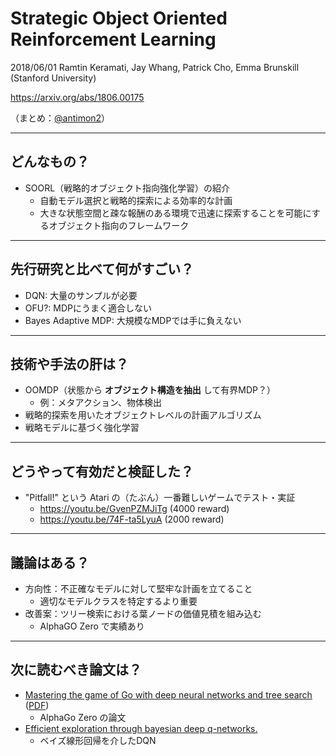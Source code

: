 Strategic Object Oriented Reinforcement Learning
===

2018/06/01 Ramtin Keramati, Jay Whang, Patrick Cho, Emma Brunskill (Stanford University)

https://arxiv.org/abs/1806.00175

（まとめ：[@antimon2](https://github.com/antimon2)）

---

## どんなもの？

+ SOORL（戦略的オブジェクト指向強化学習）の紹介
    + 自動モデル選択と戦略的探索による効率的な計画
    + 大きな状態空間と疎な報酬のある環境で迅速に探索することを可能にするオブジェクト指向のフレームワーク

---

## 先行研究と比べて何がすごい？

+ DQN: 大量のサンプルが必要
+ OFU?: MDPにうまく適合しない
+ Bayes Adaptive MDP: 大規模なMDPでは手に負えない

---

## 技術や手法の肝は？

+ OOMDP（状態から **オブジェクト構造を抽出** して有界MDP？）
    + 例：メタアクション、物体検出
+ 戦略的探索を用いたオブジェクトレベルの計画アルゴリズム
+ 戦略モデルに基づく強化学習

---

## どうやって有効だと検証した？

+ "Pitfall!" という Atari の（たぶん）一番難しいゲームでテスト・実証
    + https://youtu.be/GvenPZMJiTg (4000 reward) 
    + https://youtu.be/74F-ta5LyuA (2000 reward)

---

## 議論はある？

+ 方向性：不正確なモデルに対して堅牢な計画を立てること
    + 適切なモデルクラスを特定するより重要
+ 改善案：ツリー検索における葉ノードの価値見積を組み込む
    + AlphaGO Zero で実績あり

---

## 次に読むべき論文は？

+ [Mastering the game of Go with deep neural networks and tree search](https://www.nature.com/articles/nature16961) ([PDF](https://deepmind.com/documents/119/agz_unformatted_nature.pdf))
    + AlphaGo Zero の論文
+ [Efficient exploration
through bayesian deep q-networks.](https://arxiv.org/abs/1802.04412)
    + ベイズ線形回帰を介したDQN

